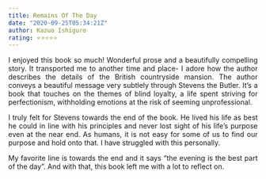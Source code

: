 ```yaml
---
title: Remains Of The Day
date: "2020-09-25T05:34:21Z"
author: Kazuo Ishiguro
rating: ⭐⭐⭐⭐⭐
---
```


<style>
body {
text-align: justify}
</style>

I enjoyed this book so much! Wonderful prose and a beautifully compelling story. It transported me to another time and place- I adore how the author describes the details of the British countryside mansion. The author conveys a beautiful message very subtlely through Stevens the Butler. It’s a book that touches on the themes of blind loyalty, a life spent striving for perfectionism, withholding emotions at the risk of seeming unprofessional. 

I truly felt for Stevens towards the end of the book. He lived his life as best he could in line with his principles and never lost sight of his life’s purpose even at the near end. As humans, it is not easy for some of us to find our purpose and hold onto that. I have struggled with this personally.

My favorite line is towards the end and it says “the evening is the best part of the day”. And with that, this book left me with a lot to reflect on.
